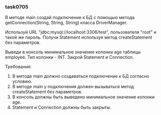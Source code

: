 
### task0705

В методе main создай подключение к БД с помощью метода getConnection(String, String, String) класса DriverManager.


Используй URL &quot;jdbc:mysql://localhost:3306/test&quot;, пользователя &quot;root&quot; и такой же пароль.
Получи Statement используя метод createStatement без параметров.

Выведи в консоль минимальное значение колонки age таблицы employee.
Тип колонки - INT.
Закрой Statement и Connection.


Требования:
1.	В методе main должно создаваться подключение к БД согласно условию.
2.	В методе main у подключения должен вызываться метод createStatement без параметров.
3.	В консоль должны быть выведено минимальное значение колонки age.
4.	Statement и Connection должны быть закрыты.


